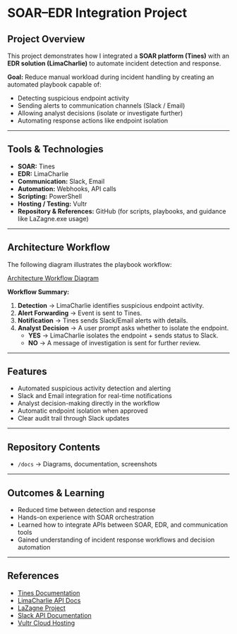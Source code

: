 # SOAR–EDR Integration Project

## Project Overview
This project demonstrates how I integrated a **SOAR platform (Tines)** with an **EDR solution (LimaCharlie)** to automate incident detection and response.  

**Goal:** Reduce manual workload during incident handling by creating an automated playbook capable of:  
- Detecting suspicious endpoint activity  
- Sending alerts to communication channels (Slack / Email)  
- Allowing analyst decisions (isolate or investigate further)  
- Automating response actions like endpoint isolation  

---

## Tools & Technologies
- **SOAR:** Tines  
- **EDR:** LimaCharlie  
- **Communication:** Slack, Email  
- **Automation:** Webhooks, API calls  
- **Scripting:** PowerShell  
- **Hosting / Testing:** Vultr  
- **Repository & References:** GitHub (for scripts, playbooks, and guidance like LaZagne.exe usage)  

---

## Architecture Workflow

The following diagram illustrates the playbook workflow:

<a href="https://github.com/hugosiriphong-Touta/SOAR-EDR-Project/blob/main/documentation/SOAR~EDR%20PLAYBOOK.png"> Architecture Workflow Diagram </a>

**Workflow Summary:**  
1. **Detection** → LimaCharlie identifies suspicious endpoint activity.  
2. **Alert Forwarding** → Event is sent to Tines.  
3. **Notification** → Tines sends Slack/Email alerts with details.  
4. **Analyst Decision** → A user prompt asks whether to isolate the endpoint.  
   - **YES** → LimaCharlie isolates the endpoint + sends status to Slack.  
   - **NO** → A message of investigation is sent for further review.  

---

## Features
- Automated suspicious activity detection and alerting  
- Slack and Email integration for real-time notifications  
- Analyst decision-making directly in the workflow  
- Automatic endpoint isolation when approved  
- Clear audit trail through Slack updates  

---

## Repository Contents
- `/docs` → Diagrams, documentation, screenshots

---

## Outcomes & Learning
- Reduced time between detection and response  
- Hands-on experience with SOAR orchestration  
- Learned how to integrate APIs between SOAR, EDR, and communication tools  
- Gained understanding of incident response workflows and decision automation  

---

## References
- [Tines Documentation](https://tines.com/docs)  
- [LimaCharlie API Docs](https://www.limacharlie.io/docs)  
- [LaZagne Project](https://github.com/AlessandroZ/LaZagne)  
- [Slack API Documentation](https://api.slack.com)  
- [Vultr Cloud Hosting](https://www.vultr.com)  
